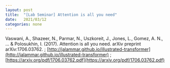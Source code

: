 ```yaml
---
layout: post
title:  "[Lab Seminar] Attention is all you need"
date:   2021/03/12
categories: none
---
```




Vaswani, A., Shazeer, N., Parmar, N., Uszkoreit, J., Jones, L., Gomez, A. N., ... & Polosukhin, I. (2017). Attention is all you need. arXiv preprint arXiv:1706.03762. ; [http://jalammar.github.io/illustrated-transformer](http://jalammar.github.io/illustrated-transformer) ; [https://arxiv.org/pdf/1706.03762.pdf](https://arxiv.org/pdf/1706.03762.pdf)







 


